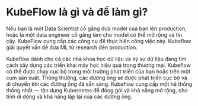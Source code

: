 # KubeFlow là gì và để làm gì?

Nếu bạn là một Data Scientist cố gắng đưa model của bạn lên production, hoặc là một data engineer cố gắng làm cho model có thể mở rộng và tin cậy. KubeFlow cung cấp các công cụ để thực hiện công việc này. Kubeflow giải quyết vấn đề đưa ML từ research đến production. 

Kubeflow dành cho cả các nhà khoa học dữ liệu và kỹ sư dữ liệu đang tìm cách xây dựng các triển khai máy học hiệu quả trong thương mại. Kubeflow có thể được chạy cục bộ trong môi trường phát triển của bạn hoặc trên một cụm sản xuất. Thông thường, các đường ống sẽ được phát triển cục bộ và di chuyển khi các đường ống đã sẵn sàng. Kubeflow cung cấp một hệ thống thống nhất — tận dụng Kubernetes để đóng gói và khả năng mở rộng, cho tính di động và khả năng lặp lại của các đường ống.
